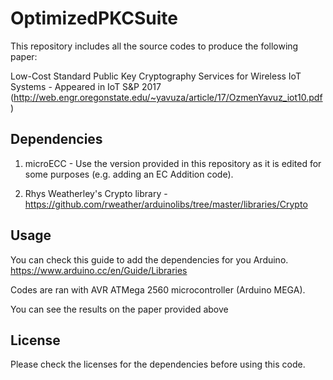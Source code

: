 # OptimizedPKCSuite

This repository includes all the source codes to produce the following paper:

Low-Cost Standard Public Key Cryptography Services for Wireless IoT Systems - Appeared in IoT S&P 2017 (http://web.engr.oregonstate.edu/~yavuza/article/17/OzmenYavuz_iot10.pdf)

## Dependencies

1. microECC - Use the version provided in this repository as it is edited for some purposes (e.g. adding an EC Addition code).

2. Rhys Weatherley's Crypto library - https://github.com/rweather/arduinolibs/tree/master/libraries/Crypto

## Usage

You can check this guide to add the dependencies for you Arduino. https://www.arduino.cc/en/Guide/Libraries

Codes are ran with AVR ATMega 2560 microcontroller (Arduino MEGA).

You can see the results on the paper provided above

## License

Please check the licenses for the dependencies before using this code.



